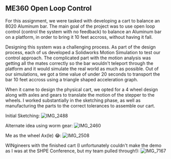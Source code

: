 ## ME360 Open Loop Control

For this assignment, we were tasked with developing a cart to balance an 8020 Aluminum bar. The main goal of the project was to use open loop control (control the system with no feedback) to balance an Aluminum bar on a platform, in order to bring it 10 feet accross, without having it fall.

Designing this system was a challenging process. As part of the design process, each of us developed a Solidworks Motion Simulation to test our control approach. The complicated part with the motion analysis was getting all the mates correctly so the bar wouldn't teleport through the platform and it would simulate the real world as much as possible. Out of our simulations, we got a time value of under 20 seconds to transport the bar 10 feet accross using a triangle shaped acceleration graph.

When it came to design the physical cart, we opted for a 4 wheel design along with axles and gears to translate the motion of the stepper to the wheels. I worked substantially in the sketching phase, as well as manufacturing the parts to the correct tolerances to assemble our cart.

Initial Sketching:
![IMG_2488](https://github.com/AxelSariel/axelsariel.github.io/assets/42160084/40d69b1e-23b8-4db5-b368-51338c60b2f2)

Alternate idea using worm gear:
![IMG_2460](https://github.com/AxelSariel/axelsariel.github.io/assets/42160084/a6dd078a-29e6-466a-9950-11bb5ba2937d)

Me as the wheel Ax(le) 😂:
![IMG_2508](https://github.com/AxelSariel/axelsariel.github.io/assets/42160084/ab36ac2e-49a3-4cf5-8269-9a2ece059b52)

WINgineers with the finished cart (I unfortunately couldn't make the demo as I was at the SHPE Conference, but my team pulled through!):
![IMG_7167](https://github.com/AxelSariel/axelsariel.github.io/assets/42160084/adabbdb0-4f31-4cb3-9bb2-ebf2e8856cda)
